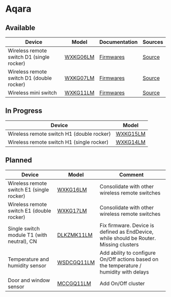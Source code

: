# Aqara

## Available
| Device | Model | Documentation | Sources |
|-------------|-------------|--------|--------|
| Wireless remote switch D1 (single rocker) | [WXKG06LM](https://www.zigbee2mqtt.io/devices/WXKG06LM.html) | [Firmwares](WXKG06LM/README.md) | [Source](https://github.com/mgavryliuk/zcf-src-jn5169-ed/) |
| Wireless remote switch D1 (double rocker) | [WXKG07LM](https://www.zigbee2mqtt.io/devices/WXKG07LM.html) | [Firmwares](WXKG07LM/README.md) | [Source](https://github.com/mgavryliuk/zcf-src-jn5169-ed/) |
| Wireless mini switch | [WXKG11LM](https://www.zigbee2mqtt.io/devices/WXKG11LM.html) | [Firmwares](WXKG11LM/README.md) | [Source](https://github.com/mgavryliuk/zcf-src-jn5169-ed/) |


## In Progress
| Device | Model |
|-------------|-------------|
| Wireless remote switch H1 (double rocker) | [WXKG15LM](https://www.zigbee2mqtt.io/devices/WXKG15LM.html) |
| Wireless remote switch H1 (single rocker) | [WXKG14LM](https://www.zigbee2mqtt.io/devices/WXKG14LM.html) |


## Planned
| Device | Model | Comment |
|-------------|-------------|--------|
| Wireless remote switch E1 (single rocker) | [WXKG16LM](https://www.zigbee2mqtt.io/devices/WXKG16LM.html) | Consolidate with other wireless remote switches |
| Wireless remote switch E1 (double rocker) | [WXKG17LM](https://www.zigbee2mqtt.io/devices/WXKG17LM.html) | Consolidate with other wireless remote switches |
| Single switch module T1 (with neutral), CN | [DLKZMK11LM](https://www.zigbee2mqtt.io/devices/DLKZMK11LM.html) | Fix firmware. Device is defined as EndDevice, while should be Router. Missing clusters |
| Temperature and humidity sensor | [WSDCGQ11LM](https://www.zigbee2mqtt.io/devices/WSDCGQ11LM.html) | Add ability to configure On/Off actions based on the temperature / humidity with delays |
| Door and window sensor | [MCCGQ11LM](https://www.zigbee2mqtt.io/devices/MCCGQ11LM.html) | Add On/Off cluster |
